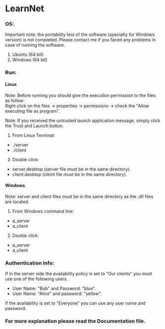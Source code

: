 # LearnNet

### OS:

Important note: the portability test of the software (specialty for Windows version) is not completed.
Please contact me if you faced any problems in case of running the software.

1. Ubuntu (64 bit)
2. Windows (64 bit)

### Run:

#### Linux
Note: Before running you should give the execution permission to the files as follow:<br>Right click on the files -> properties -> permissions -> check the "Allow executing file as program".

Note: If you received the untrusted launch application message, simply click the Trust and Launch button.

1. From Linux Terminal:
 - ./server
 - ./client
2. Double click:
 - server.desktop (server file must be in the same directory).
 - client.desktop (cleint file must be in the same directory).


#### Windows
Note: server and client files must be in the same directory as the .dll files are located.

1. From Windows command line:
 - a_server
 - a_client
2. Double click:
 - a_server
 - a_client
 
### Authentication Info:
If in the server side the availability policy is set to "Our clients" you must use one of the following users.  
 - User Name: "Bob" and Password: "blue". 
 - User Name: "Alice" and password: "yellow".
 
If the availability is set to "Everyone" you can use any user name and password. 

### For more explanation please read the Documentation file.
